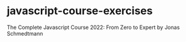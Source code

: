 # javascript-course-exercises
The Complete Javascript Course 2022: From Zero to Expert by Jonas Schmedtmann 
